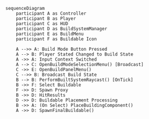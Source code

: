 ﻿```mermaid
sequenceDiagram
    participant A as Controller
    participant B as Player
    participant C as HUD
    participant D as BuildSystemManager
    participant E as BuildMenu
    participant F as Buildable Icon

    A -->> A: Build Mode Button Pressed
    A --> B: Player Stated Changed to Build State
    A ->> A: Input Context Switched
    A --> C: OpenBuildModeSelectionMenu() [Broadcast]
    C ->> E: OpenBuildPanelMenu()
    C -->> B: Broadcast Build State
    B --> B: PerformBuiltSystemRaycast() [OnTick]
    B ->> F: Select Buildable
    F ->> D: Spawn Proxy
    B ->> D: HitResults
    D ->> D: Buildable Placement Processing
    B ->> A: (On Select) PlaceBuildingComponent()
    A ->> D: SpawnFinalBuildable()

```